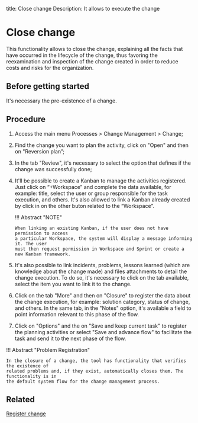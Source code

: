 title: Close change
Description: It allows to execute the change 
# Close change 

This functionality allows to close the change, explaining all the facts that have occurred in the lifecycle of the change, thus favoring the reexamination and inspection of the change created in order to reduce costs and risks for the organization.

Before getting started
----------------

It's necessary the pre-existence of a change.

Procedure 
-------------

1.  Access the main menu Processes \>
    Change Management \> Change;

2.  Find the change you want to plan the activity, click on "Open"
    and then on "Reversion plan”;

3.  In the tab "Review", it's necessary to select the option that defines if the
    change was successfully done;

4.  It'll be possible to create a Kanban to manage the activities registered.
    Just click on “+Workspace” and complete the data available, for example:
    title, select the user or group responsible for the task execution, and others.
    It's also allowed to link a Kanban already created by click in on the other buton
    related to the “Workspace”.
    
    !!! Abstract "NOTE"
    
        When linking an existing Kanban, if the user does not have permission to access 
        a particular Workspace, the system will display a message informing it. The user 
        must then request permission in Workspace and Sprint or create a new Kanban framework.

5.  It's also possible to link incidents, problems, lessons learned (which are
    knowledge about the change made) and files attachments to detail the change
    execution. To do so, it's necessary to click on the tab available, select the
    item you want to link it to the change.

6.  Click on the tab "More" and then on "Closure" to register the data about
    the change execution, for example: solution category, status of change, and others.
    In the same tab, in the "Notes" option, it's available a field to point information
    relevant to this phase of the flow.

7.  Click on "Options" and the on "Save and keep current task" to register the
    planning activities or select "Save and advance flow" to facilitate the task
    and send it to the next phase of the flow.
    
!!! Abstract "Problem Registration"    

    In the closure of a change, the tool has functionality that verifies the existence of 
    related problems and, if they exist, automatically closes them. The functionality is in 
    the default system flow for the change management process.
    

Related 
------------

[Register change](/en-us/citsmart-platform-9/processes/change/use/register-change.html)

<!-- !!! tip "About"

    <b>Product/Version:</b> CITSmart | 9.00 &nbsp;&nbsp;
    <b>Updated:</b>01/31/2019 – Larissa Lourenço

